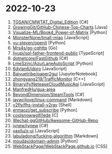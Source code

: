 # 2022-10-23

1. [TGSAN/CMWTAT_Digital_Edition](https://github.com/TGSAN/CMWTAT_Digital_Edition "CloudMoe Windows 10/11 Activation Toolkit get digital license, the best open source Win 10/11 activator in GitHub. GitHub 上最棒的开源 Win10/Win11 数字权利（数字许可证）激活工具！") [C#]
2. [GrowingGit/GitHub-Chinese-Top-Charts](https://github.com/GrowingGit/GitHub-Chinese-Top-Charts "🇨🇳 GitHub中文排行榜，各语言分设「软件 | 资料」榜单，精准定位中文好项目。各取所需，高效学习。") [Java]
3. [Visualize-ML/Book4_Power-of-Matrix](https://github.com/Visualize-ML/Book4_Power-of-Matrix "稿件基本稳定，欢迎提意见，会及时修改") [Python]
4. [MonsterNone/tmall-miao](https://github.com/MonsterNone/tmall-miao "喵币助手：618天猫（淘宝）、京东任务一键完成。基于Auto.JS。") [JavaScript]
5. [yu-steven/openit](https://github.com/yu-steven/openit "致力于打造免费无感的翻墙环境") [Python]
6. [Mrs4s/go-cqhttp](https://github.com/Mrs4s/go-cqhttp "cqhttp的golang实现，轻量、原生跨平台.") [Go]
7. [liyupi/sql-father-frontend-public](https://github.com/liyupi/sql-father-frontend-public "新项目：快速生成 SQL 和模拟数据的网站（React 前端），大幅提高开发测试效率！by 程序员鱼皮") [TypeScript]
8. [dotnetcore/FastGithub](https://github.com/dotnetcore/FastGithub "github加速神器，解决github打不开、用户头像无法加载、releases无法上传下载、git-clone、git-pull、git-push失败等问题") [C#]
9. [LmeSzinc/AzurLaneAutoScript](https://github.com/LmeSzinc/AzurLaneAutoScript "Azur Lane bot (CN/EN/JP/TW) 碧蓝航线脚本 | 无缝委托科研，全自动大世界") [Python]
10. [6dylan6/jdpro](https://github.com/6dylan6/jdpro "青龙脚本库") [JavaScript]
11. [Baiyuetribe/paper2gui](https://github.com/Baiyuetribe/paper2gui "Convert AI papers to GUI，Make it easy and convenient for everyone to use artificial intelligence technology。让每个人都简单方便的使用前沿人工智能技术") [JupyterNotebook]
12. [zhongyang219/TrafficMonitor](https://github.com/zhongyang219/TrafficMonitor "这是一个用于显示当前网速、CPU及内存利用率的桌面悬浮窗软件，并支持任务栏显示，支持更换皮肤。") [C++]
13. [Binaryify/NeteaseCloudMusicApi](https://github.com/Binaryify/NeteaseCloudMusicApi "网易云音乐 Node.js API service") [JavaScript]
14. [ManfredHu/gua-area](https://github.com/ManfredHu/gua-area "famous PDF") 
15. [BeyondDimension/SteamTools](https://github.com/BeyondDimension/SteamTools "🛠「Watt Toolkit」是一个开源跨平台的多功能 Steam 工具箱。") [C#]
16. [jaywcjlove/linux-command](https://github.com/jaywcjlove/linux-command "Linux命令大全搜索工具，内容包含Linux命令手册、详解、学习、搜集。https://git.io/linux") [Markdown]
17. [v2fly/fhs-install-v2ray](https://github.com/v2fly/fhs-install-v2ray "Bash script for installing V2Ray in operating systems such as Debian / CentOS / Fedora / openSUSE that support systemd") [Shell]
18. [ermaozi/get_subscribe](https://github.com/ermaozi/get_subscribe "✈️ 免费机场 / 免费VPN -> 自动获取免 clash/v2ray/trojan/sr/ssr 订阅链接，间隔12小时持续更新 | 科学上网 | 翻墙") [Python]
19. [coolsnowwolf/lede](https://github.com/coolsnowwolf/lede "Lean's LEDE source") [C]
20. [Wechat-ggGitHub/Awesome-GitHub-Repo](https://github.com/Wechat-ggGitHub/Awesome-GitHub-Repo "收集整理 GitHub 上高质量、有趣的开源项目。") 
21. [jynew/jynew](https://github.com/jynew/jynew "群侠传，启动！（原金群3D重制版）") [C#]
22. [vaxilu/x-ui](https://github.com/vaxilu/x-ui "支持多协议多用户的 xray 面板") [JavaScript]
23. [labuladong/fucking-algorithm](https://github.com/labuladong/fucking-algorithm "刷算法全靠套路，认准 labuladong 就够了！English version supported! Crack LeetCode, not only how, but also why.") [Markdown]
24. [mouday/domain-admin](https://github.com/mouday/domain-admin "域名SSL证书监测平台") [Python]
25. [WebStackPage/WebStackPage.github.io](https://github.com/WebStackPage/WebStackPage.github.io "❤️静态响应式网址导航网站 - webstack.cc") [CSS]
